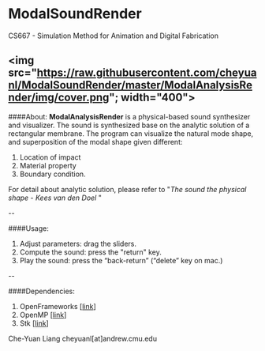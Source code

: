 # ModalSoundRender
CS667 - Simulation Method for Animation and Digital Fabrication

<img src="https://raw.githubusercontent.com/cheyuanl/ModalSoundRender/master/ModalAnalysisRender/img/cover.png"; width="400">
--

####About:
**ModalAnalysisRender** is a physical-based sound synthesizer and visualizer. The sound is synthesized base on the analytic solution of a rectangular membrane. The program can visualize the natural mode shape, and superposition of the modal shape given different:

1. Location of impact
2. Material property
3. Boundary condition.


For detail about analytic solution, please refer to  "*The sound the physical shape* - *Kees van den Doel* " 

--

####Usage:

1. Adjust parameters: drag the sliders.
2. Compute the sound: press the "return" key.
3. Play the sound: press the “back-return” (“delete” key on mac.)

--

####Dependencies: 

1. OpenFrameworks [[link](http://openframeworks.cc)]
2. OpenMP [[link](https://clang-omp.github.io)]
3. Stk [[link](https://ccrma.stanford.edu/software/stk/download.html)]

Che-Yuan Liang cheyuanl[at]andrew.cmu.edu 